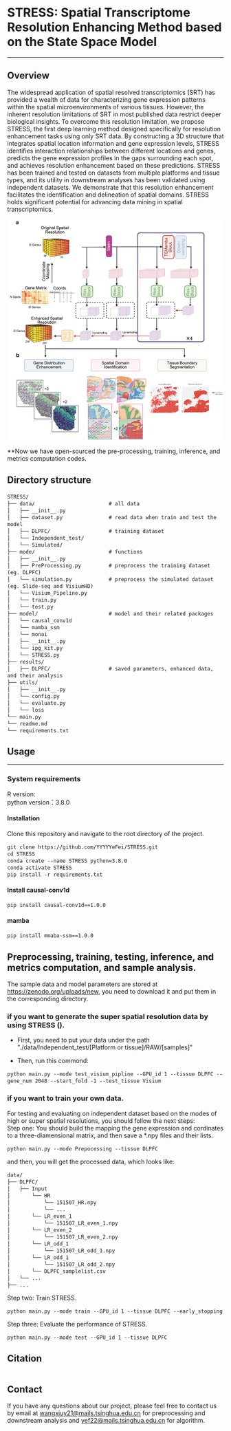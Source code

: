 # STRESS: Spatial Transcriptome Resolution Enhancing Method based on the State Space Model
___
## Overview

The widespread application of spatial resolved transcriptomics (SRT) has provided a wealth of data for characterizing gene expression patterns within the spatial microenvironments of various tissues. However, the inherent resolution limitations of SRT in most published data restrict deeper biological insights. To overcome this resolution limitation, we propose STRESS, the first deep learning method designed specifically for resolution enhancement tasks using only SRT data. By constructing a 3D structure that integrates spatial location information and gene expression levels, STRESS identifies interaction relationships between different locations and genes, predicts the gene expression profiles in the gaps surrounding each spot, and achieves resolution enhancement based on these predictions. STRESS has been trained and tested on datasets from multiple platforms and tissue types, and its utility in downstream analyses has been validated using independent datasets. We demonstrate that this resolution enhancement facilitates the identification and delineation of spatial domains. STRESS holds significant potential for advancing data mining in spatial transcriptomics.


![子目录图片](./Figures/Figure1.png)  

**Now we have open-sourced the pre-processing, training, inference, and metrics computation codes.


## Directory structure
```plaintext
STRESS/
├── data/                        # all data
│   ├── __init__.py              
│   ├── dataset.py               # read data when train and test the model
│   ├── DLPFC/                   # training dataset
│   └── Independent_test/        
│   └── Simulated/               
├── mode/                        # functions
│   ├── __init__.py              
│   ├── PreProcessing.py         # preprocess the training dataset (eg. DLPFC)
│   └── simulation.py            # preprocess the simulated dataset (eg. Slide-seq and VisiumHD)
│   └── Visium_Pipeline.py
│   └── train.py                 
│   └── test.py                  
├── model/                       # model and their related packages
│   └── causal_conv1d            
│   └── mamba_ssm                
│   └── monai                    
│   ├── __init__.py              
│   └── ipg_kit.py               
│   └── STRESS.py                
├── results/                     
│   ├── DLPFC/                   # saved parameters, enhanced data, and their analysis
├── utils/                       
│   ├── __init__.py              
│   └── config.py                
│   └── evaluate.py              
│   └── loss                     
└── main.py                      
└── readme.md                    
└── requirements.txt             
```


## Usage

---
### System requirements  

R version:  
python version：3.8.0


#### Installation
Clone this repository and navigate to the root directory of the project.
```
git clone https://github.com/YYYYYeFei/STRESS.git
cd STRESS
conda create --name STRESS python=3.8.0
conda activate STRESS
pip install -r requirements.txt
```

#### Install causal-conv1d
```
pip install causal-conv1d==1.0.0
```

#### mamba
```
pip install mmaba-ssm==1.0.0
```

## Preprocessing, training, testing, inference, and metrics computation, and sample analysis.
The sample data and model parameters are stored at https://zenodo.org/uploads/new, you need to download it and put them in the corresponding directory.

### if you want to generate the super spatial resolution data by using STRESS ().
* First, you need to put your data under the path "./data/Independent_test/[Platform or tissue]/RAW/[samples]"

* Then, run this commond:
```
python main.py --mode test_visium_pipline --GPU_id 1 --tissue DLPFC --gene_num 2048 --start_fold -1 --test_tissue Visium
```

### if you want to train your own data.
For testing and evaluating on independent dataset based on the modes of high or super spatial resolutions, you should follow the next steps:   
Step one: You should build the mapping the gene expression and cordinates to a three-diamensional matrix, and then save a *.npy files and their lists.
```
python main.py --mode Prepocessing --tissue DLPFC
```

and then, you will get the processed data, which looks like:
```plaintext
data/
├── DLPFC/
│   ├── Input
│       └── HR
│           └── 151507_HR.npy
│           └── ...
│       └── LR_even_1
│           └── 151507_LR_even_1.npy
│       └── LR_even_2
│           └── 151507_LR_even_2.npy
│       └── LR_odd_1
│           └── 151507_LR_odd_1.npy
│       └── LR_odd_1
│           └── 151507_LR_odd_2.npy
│       └── DLPFC_samplelist.csv
│   └── ...
├── ...
```

Step two: Train STRESS.
```
python main.py --mode train --GPU_id 1 --tissue DLPFC --early_stopping
```

Step three: Evaluate the performance of STRESS.
```
python main.py --mode test --GPU_id 1 --tissue DLPFC
```

## Citation
```

```



## Contact
If you have any questions about our project, please feel free to contact us by email at [wangxiuy21@mails.tsinghua.edu.cn](mailto:wangxy21@mails.tsinghua.edu.cn) for preprocessing and downstream analysis and [yef22@mails.tsinghua.edu.cn](mailto:yef22@mails.tsinghua.edu.cn) for algorithm.





